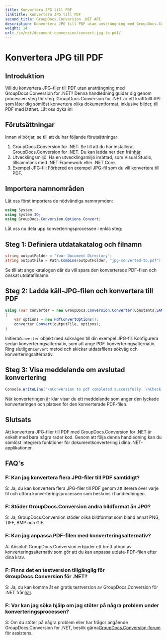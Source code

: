 ```yaml
---
title: Konvertera JPG till PDF
linktitle: Konvertera JPG till PDF
second_title: GroupDocs.Conversion .NET API
description: Konvertera JPG till PDF utan ansträngning med GroupDocs.Conversion för .NET. Följ denna steg-för-steg handledning för sömlös dokumentkonvertering.
weight: 14
url: /sv/net/document-conversion/convert-jpg-to-pdf/
---
```


# Konvertera JPG till PDF

## Introduktion

Vill du konvertera JPG-filer till PDF utan ansträngning med GroupDocs.Conversion for .NET? Denna handledning guidar dig genom processen steg för steg. GroupDocs.Conversion for .NET är ett kraftfullt API som låter dig sömlöst konvertera olika dokumentformat, inklusive bilder, till PDF med lätthet. Låt oss dyka in!

## Förutsättningar

Innan vi börjar, se till att du har följande förutsättningar:

1.  GroupDocs.Conversion for .NET: Se till att du har installerat GroupDocs.Conversion for .NET. Du kan ladda ner den från[här](https://releases.groupdocs.com/conversion/net/).
2. Utvecklingsmiljö: Ha en utvecklingsmiljö inrättad, som Visual Studio, tillsammans med .NET Framework eller .NET Core.
3. Exempel JPG-fil: Förbered en exempel JPG-fil som du vill konvertera till PDF.

## Importera namnområden

Låt oss först importera de nödvändiga namnrymden:

```csharp
using System;
using System.IO;
using GroupDocs.Conversion.Options.Convert;
```

Låt oss nu dela upp konverteringsprocessen i enkla steg:

## Steg 1: Definiera utdatakatalog och filnamn

```csharp
string outputFolder = "Your Document Directory";
string outputFile = Path.Combine(outputFolder, "jpg-converted-to.pdf");
```

Se till att ange katalogen där du vill spara den konverterade PDF-filen och önskat utdatafilnamn.

## Steg 2: Ladda käll-JPG-filen och konvertera till PDF

```csharp
using (var converter = new GroupDocs.Conversion.Converter(Constants.SAMPLE_JPG))
{
    var options = new PdfConvertOptions();
    converter.Convert(outputFile, options);
}
```

 Initiera`Converter` objekt med sökvägen till din exempel JPG-fil. Konfigurera sedan konverteringsalternativ, som att ange PDF-konverteringsalternativ. Ring slutligen`Convert` metod och skickar utdatafilens sökväg och konverteringsalternativ.

## Steg 3: Visa meddelande om avslutad konvertering

```csharp
Console.WriteLine("\nConversion to pdf completed successfully. \nCheck output in {0}", outputFolder);
```

När konverteringen är klar visar du ett meddelande som anger den lyckade konverteringen och platsen för den konverterade PDF-filen.

## Slutsats

Att konvertera JPG-filer till PDF med GroupDocs.Conversion för .NET är enkelt med bara några rader kod. Genom att följa denna handledning kan du sömlöst integrera funktioner för dokumentkonvertering i dina .NET-applikationer.

## FAQ's

### F: Kan jag konvertera flera JPG-filer till PDF samtidigt?

S: Ja, du kan konvertera flera JPG-filer till PDF genom att iterera över varje fil och utföra konverteringsprocessen som beskrivs i handledningen.

### F: Stöder GroupDocs.Conversion andra bildformat än JPG?

S: Ja, GroupDocs.Conversion stöder olika bildformat som bland annat PNG, TIFF, BMP och GIF.

### F: Kan jag anpassa PDF-filen med konverteringsalternativ?

A: Absolut! GroupDocs.Conversion erbjuder ett brett utbud av konverteringsalternativ som gör att du kan anpassa utdata-PDF-filen efter dina krav.

### F: Finns det en testversion tillgänglig för GroupDocs.Conversion för .NET?

S: Ja, du kan komma åt en gratis testversion av GroupDocs.Conversion för .NET från[här](https://releases.groupdocs.com/).

### F: Var kan jag söka hjälp om jag stöter på några problem under konverteringsprocessen?

 S: Om du stöter på några problem eller har frågor angående GroupDocs.Conversion for .NET, besök gärna[GroupDocs.Conversion-forum](https://forum.groupdocs.com/c/conversion/11) för assistens.